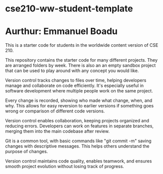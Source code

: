 # cse210-ww-student-template
# Aurthur: Emmanuel Boadu
This is a starter code for students in the worldwide content version of CSE 210.

This repository contains the starter code for many different projects. They are arranged folders by week. There is also an an empty sandbox project that can be used to play around with any concept you would like.

Version control tracks changes to files over time, helping developers manage and collaborate on code efficiently. It's especially useful in software development where multiple people work on the same project.

Every change is recorded, showing who made what change, when, and why. This allows for easy reversion to earlier versions if something goes wrong or comparison of different code versions.

Version control enables collaboration, keeping projects organized and reducing errors. Developers can work on features in separate branches, merging them into the main codebase after review.

Git is a common tool, with basic commands like "git commit -m" saving changes with descriptive messages. This helps others understand the purpose of changes.

Version control maintains code quality, enables teamwork, and ensures smooth project evolution without losing track of progress.